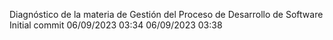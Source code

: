 Diagnóstico de la materia de Gestión del Proceso de Desarrollo de Software
Initial commit 06/09/2023 03:34
06/09/2023 03:38